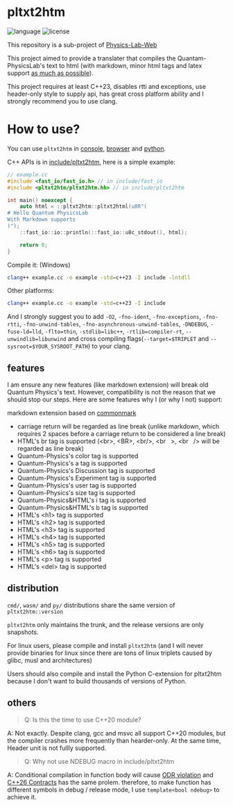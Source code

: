 # pltxt2htm

![language](https://img.shields.io/badge/language-C++23-blue.svg)
![license](https://img.shields.io/badge/License-GPL-green.svg)

This repository is a sub-project of [Physics-Lab-Web](https://github.com/wsxiaolin/physics-lab-web)

This project aimed to provide a translater that compiles the Quantam-PhysicsLab's text to html (with markdown, minor html tags and latex support [as much as possible](#features)).

This project requires at least C++23, disables rtti and exceptions, use header-only style to supply api, has great cross platform ability and I strongly recommend you to use clang.

# How to use?
You can use `pltxt2htm` in [console](cmd/README.md), [browser](wasm/README.md) and [python](py/README.md).

C++ APIs is in [include/pltxt2htm](include/pltxt2htm/), here is a simple example:
```cpp
// example.cc
#include <fast_io/fast_io.h> // in include/fast_io
#include <pltxt2htm/pltxt2htm.hh> // in include/pltxt2htm

int main() noexcept {
    auto html = ::pltxt2htm::pltxt2html(u8R"(
# Hello Quantum PhysicsLab
With Markdown supports
)");
    ::fast_io::io::println(::fast_io::u8c_stdout(), html);

    return 0;
}
```

Compile it: (Windows)
```sh
clang++ example.cc -o example -std=c++23 -I include -lntdll
```

Other platforms:
```sh
clang++ example.cc -o example -std=c++23 -I include
```

And I strongly suggest you to add `-O2`, `-fno-ident`, `-fno-exceptions`, `-fno-rtti`, `-fno-unwind-tables`, `-fno-asynchronous-unwind-tables`, `-DNDEBUG`, `-fuse-ld=lld`, `-flto=thin`, `-stdlib=libc++`, `-rtlib=compiler-rt`, `--unwindlib=libunwind` and cross compiling flags(`--target=$TRIPLET` and `--sysroot=$YOUR_SYSROOT_PATH`) to your clang.

## features
I am ensure any new features (like markdown extension) will break old Quantum Physics's text. However, compatibility is not the reason that we should stop our steps. Here are some features why I (or why I not) support:

markdown extension based on [commonmark](https://spec.commonmark.org/0.31.2/)

* carriage return will be regarded as line break (unlike markdown, which requires 2 spaces before a carriage return to be considered a line break)
* HTML's br tag is supported (&lt;br&gt;, &lt;BR&gt;, &lt;br/&gt;, &lt;br&nbsp;&nbsp;&nbsp;&gt;, &lt;br&nbsp;&nbsp;&nbsp;/&gt; will be regarded as line break)
* Quantum-Physics's color tag is supported
* Quantum-Physics's a tag is supported
* Quantum-Physics's Discussion tag is supported
* Quantum-Physics's Experiment tag is supported
* Quantum-Physics's user tag is supported
* Quantum-Physics's size tag is supported
* Quantum-Physics&HTML's i tag is supported
* Quantum-Physics&HTML's b tag is supported
* HTML's &lt;h1&gt; tag is supported
* HTML's &lt;h2&gt; tag is supported
* HTML's &lt;h3&gt; tag is supported
* HTML's &lt;h4&gt; tag is supported
* HTML's &lt;h5&gt; tag is supported
* HTML's &lt;h6&gt; tag is supported
* HTML's &lt;p&gt; tag is supported
* HTML's &lt;del&gt; tag is supported

## distribution
`cmd/`, `wasm/` and `py/` distributions share the same version of `pltxt2htm::version`

`pltxt2htm` only maintains the trunk, and the release versions are only snapshots.

For linux users, please compile and install `pltxt2htm` (and I will never provide binaries for linux since there are tons of linux triplets caused by glibc, musl and architectures)

Users should also compile and install the Python C-extension for pltxt2htm because I don't want to build thousands of versions of Python.

## others

> Q: Is this the time to use C++20 module?

A: Not exactly. Despite clang, gcc and msvc all support C++20 modules, but the compiler crashes more frequently than hearder-only. At the same time, Header unit is not fullly supported.

> Q: Why not use NDEBUG macro in include/pltxt2htm

A: Conditional compilation in function body will cause [ODR violation](https://en.cppreference.com/w/cpp/language/definition) and [C++26 Contracts](https://en.cppreference.com/w/cpp/language/contracts) has the same prolem. therefore, to make function has different symbols in debug / release mode, I use `template<bool ndebug>` to achieve it.
